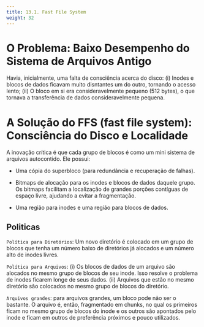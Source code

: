 ```yaml
---
title: 13.1. Fast File System
weight: 32
---
```

# O Problema: Baixo Desempenho do Sistema de Arquivos Antigo
Havia, inicialmente, uma falta de consciência acerca do disco: (i) Inodes e blocos de dados ficavam muito disntantes um do outro, tornando o acesso lento; (ii) O bloco em si era consideravelmente pequeno (512 bytes), o que tornava a transferência de dados consideravelmente pequena.

# A Solução do FFS (fast file system): Consciência do Disco e Localidade
A inovação crítica é que cada grupo de blocos é como um mini sistema de arquivos autocontido. Ele possui:

- Uma cópia do superbloco (para redundância e recuperação de falhas). 

- Bitmaps de alocação para os inodes e blocos de dados daquele grupo. Os bitmaps facilitam a localização de grandes porções contíguas de espaço livre, ajudando a evitar a fragmentação.

- Uma região para inodes e uma região para blocos de dados. 

## Politicas
`Política para Diretórios`: Um novo diretório é colocado em um grupo de blocos que tenha um número baixo de diretórios já alocados e um número alto de inodes livres. 

`Política para Arquivos`: (i) Os blocos de dados de um arquivo são alocados no mesmo grupo de blocos de seu inode. Isso resolve o problema de inodes ficarem longe de seus dados. (ii) Arquivos que estão no mesmo diretório são colocados no mesmo grupo de blocos do diretório.

`Arquivos grandes`: para arquivos grandes, um bloco pode não ser o bastante. O arquivo é, então, fragmentado em chunks, no qual os primeiros ficam no mesmo grupo de blocos do inode e os outros são apontados pelo inode e ficam em outros de preferência próximos e pouco utilizados.



